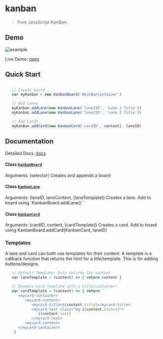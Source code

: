 # kanban
> Pure JavaScript KanBan:

## Demo
![example](https://sean-codes.github.io/kanban/image.gif)

Live Demo: [open](https://sean-codes.github.io/kanban/example/demo.html)

## Quick Start
```js

   // Create board
   var myKanban = new KanbanBoard('#kanBanContainer')

   // Add Lanes
   myKanban.addLane(new KanbanLane('lane1ID', 'Lane 1 Title'))
   myKanban.addLane(new KanbanLane('lane2ID', 'Lane 2 Title'))

   // Add Cards
   myKanBan.addCard(new KanbanCard('cardID', content), laneID)
```

## Documentation

Detailed Docs: [docs](https://sean-codes.github.io/kanban/docs/gen)

#### Class [`KanbanBoard`](https://sean-codes.github.io/kanban/docs/gen/KanbanBoard.html)

Arguments: (selector)
Creates and appends a board

#### Class [`KanbanLane`](https://sean-codes.github.io/kanban/docs/gen/KanbanLane.html)
Arguments: (laneID, laneContent, [laneTemplate])
Creates a lane. Add to board using `KanbanBoard.addLane()``

#### Class [`KanbanCard`](https://sean-codes.github.io/kanban/docs/gen/KanbanCard.html)
Arguments: (cardID, content, [cardTemplate])
Creates a card. Add to board using KanbanBoard.addCard(KanbanCard, laneID)

### Templates
A lane and card can both use templates for their content. A template is a callback function that returns the html for a title/template. This is for adding buttons/designs.

```js
   // Default Template: Only returns the content
   var laneTemplate = (content) => { return content }

   // Example Card template with a title/container!
   var cardTemplate = (content) => { return `
      <mycard-container>
         <mycard-content>
            <mycard-title>${content.title}</mycard-title>
            <mycard-text class="bg-${content.status}">
               ${content.text}
            </mycard-text>
         <mycard-content>
      </mycard-container>
   `}
```
